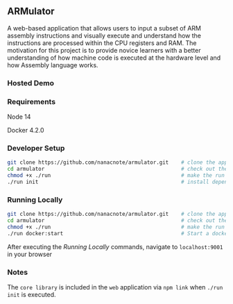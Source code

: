 ## ARMulator

A web-based application that allows users to input a subset of ARM assembly instructions and visually execute and understand how the instructions are processed within the CPU registers and RAM. The motivation for this project is to provide novice learners with a better understanding of how machine code is executed at the hardware level and how Assembly language works.

### Hosted Demo

<!-- [Here](http://armulator.aal.hiramlabs.com/) -->

### Requirements

Node 14

Docker 4.2.0

### Developer Setup

```bash
git clone https://github.com/nanacnote/armulator.git    # clone the application repository
cd armulator                                            # check out the application directory
chmod +x ./run                                          # make the run script executable (unix like systems)
./run init                                              # install dependencies in both core and web directories
```

### Running Locally

```bash
git clone https://github.com/nanacnote/armulator.git    # clone the application repository
cd armulator                                            # check out the application directory
chmod +x ./run                                          # make the run script executable (unix like systems)
./run docker:start                                      # Start a docker container
```

After executing the _Running Locally_ commands, navigate to `localhost:9001` in your browser

### Notes

The `core library` is included in the `web` application via `npm link` when `./run init` is executed.
